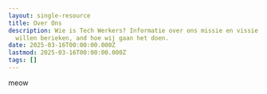 ```yaml
---
layout: single-resource
title: Over Ons
description: Wie is Tech Werkers? Informatie over ons missie en vissie, wat wij
  willen berieken, and hoe wij gaan het doen.
date: 2025-03-16T00:00:00.000Z
lastmod: 2025-03-16T00:00:00.000Z
tags: []
---
```

meow
